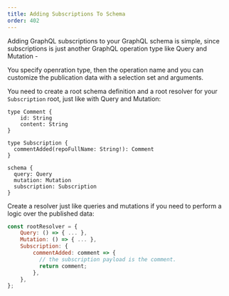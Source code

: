 ```yaml
---
title: Adding Subscriptions To Schema
order: 402
---
```


Adding GraphQL subscriptions to your GraphQL schema is simple, since subscriptions is just another GraphQL operation type like Query and Mutation - 

You specify openration type, then the operation name and you can customize the publication data with a selection set and arguments.

You need to create a root schema definition and a root resolver for your `Subscription` root, just like with Query and Mutation:

```
type Comment {
    id: String
    content: String
}

type Subscription {
  commentAdded(repoFullName: String!): Comment
}

schema {
  query: Query
  mutation: Mutation
  subscription: Subscription
}
```

Create a resolver just like queries and mutations if you need to perform a logic over the published data:

```js
const rootResolver = {
    Query: () => { ... },
    Mutation: () => { ... },
    Subscription: {
        commentAdded: comment => {
          // the subscription payload is the comment.
          return comment;
        },
    },
};
```
